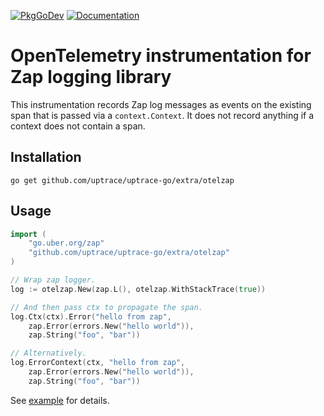[![PkgGoDev](https://pkg.go.dev/badge/github.com/uptrace/uptrace-go/extra/otelzap)](https://pkg.go.dev/github.com/uptrace/uptrace-go/extra/otelzap)
[![Documentation](https://img.shields.io/badge/uptrace-documentation-informational)](https://docs.uptrace.dev/go/opentelemetry-zap/)

# OpenTelemetry instrumentation for Zap logging library

This instrumentation records Zap log messages as events on the existing span that is passed via a
`context.Context`. It does not record anything if a context does not contain a span.

## Installation

```shell
go get github.com/uptrace/uptrace-go/extra/otelzap
```

## Usage

```go
import (
    "go.uber.org/zap"
    "github.com/uptrace/uptrace-go/extra/otelzap"
)

// Wrap zap logger.
log := otelzap.New(zap.L(), otelzap.WithStackTrace(true))

// And then pass ctx to propagate the span.
log.Ctx(ctx).Error("hello from zap",
	zap.Error(errors.New("hello world")),
	zap.String("foo", "bar"))

// Alternatively.
log.ErrorContext(ctx, "hello from zap",
	zap.Error(errors.New("hello world")),
	zap.String("foo", "bar"))
```

See [example](/example/) for details.
